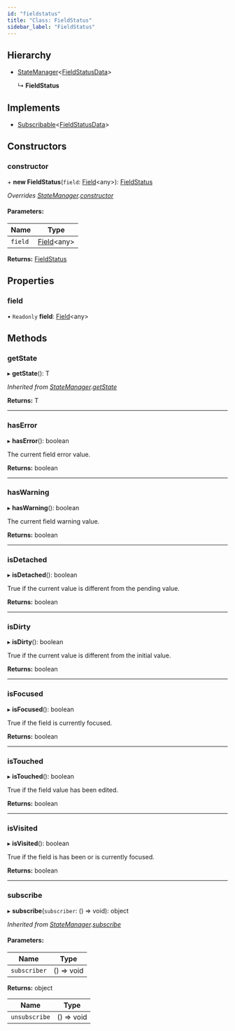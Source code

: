 ```yaml
---
id: "fieldstatus"
title: "Class: FieldStatus"
sidebar_label: "FieldStatus"
---
```


## Hierarchy

* [StateManager](statemanager.md)&#60;[FieldStatusData](../interfaces/fieldstatusdata.md)>

  ↳ **FieldStatus**

## Implements

* [Subscribable](../interfaces/subscribable.md)&#60;[FieldStatusData](../interfaces/fieldstatusdata.md)>

## Constructors

### constructor

\+ **new FieldStatus**(`field`: [Field](field.md)&#60;any>): [FieldStatus](fieldstatus.md)

*Overrides [StateManager](statemanager.md).[constructor](statemanager.md#constructor)*

#### Parameters:

Name | Type |
------ | ------ |
`field` | [Field](field.md)&#60;any> |

**Returns:** [FieldStatus](fieldstatus.md)

## Properties

### field

• `Readonly` **field**: [Field](field.md)&#60;any>

## Methods

### getState

▸ **getState**(): T

*Inherited from [StateManager](statemanager.md).[getState](statemanager.md#getstate)*

**Returns:** T

___

### hasError

▸ **hasError**(): boolean

The current field error value.

**Returns:** boolean

___

### hasWarning

▸ **hasWarning**(): boolean

The current field warning value.

**Returns:** boolean

___

### isDetached

▸ **isDetached**(): boolean

True if the current value is different from the pending value.

**Returns:** boolean

___

### isDirty

▸ **isDirty**(): boolean

True if the current value is different from the initial value.

**Returns:** boolean

___

### isFocused

▸ **isFocused**(): boolean

True if the field is currently focused.

**Returns:** boolean

___

### isTouched

▸ **isTouched**(): boolean

True if the field value has been edited.

**Returns:** boolean

___

### isVisited

▸ **isVisited**(): boolean

True if the field is has been or is currently focused.

**Returns:** boolean

___

### subscribe

▸ **subscribe**(`subscriber`: () => void): object

*Inherited from [StateManager](statemanager.md).[subscribe](statemanager.md#subscribe)*

#### Parameters:

Name | Type |
------ | ------ |
`subscriber` | () => void |

**Returns:** object

Name | Type |
------ | ------ |
`unsubscribe` | () => void |
